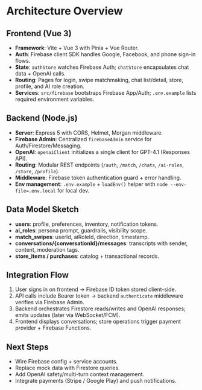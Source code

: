 ﻿# Architecture Overview

## Frontend (Vue 3)
- **Framework**: Vite + Vue 3 with Pinia + Vue Router.
- **Auth**: Firebase client SDK handles Google, Facebook, and phone sign-in flows.
- **State**: `authStore` watches Firebase Auth; `chatStore` encapsulates chat data + OpenAI calls.
- **Routing**: Pages for login, swipe matchmaking, chat list/detail, store, profile, and AI role creation.
- **Services**: `src/firebase` bootstraps Firebase App/Auth; `.env.example` lists required environment variables.

## Backend (Node.js)
- **Server**: Express 5 with CORS, Helmet, Morgan middleware.
- **Firebase Admin**: Centralized `firebaseAdmin` service for Auth/Firestore/Messaging.
- **OpenAI**: `openaiClient` initializes a single client for GPT-4.1 (Responses API).
- **Routing**: Modular REST endpoints (`/auth`, `/match`, `/chats`, `/ai-roles`, `/store`, `/profile`).
- **Middleware**: Firebase token authentication guard + error handling.
- **Env management**: `.env.example` + `loadEnv()` helper with `node --env-file=.env.local` for local dev.

## Data Model Sketch
- **users**: profile, preferences, inventory, notification tokens.
- **ai_roles**: persona prompt, guardrails, visibility scope.
- **match_swipes**: userId, aiRoleId, direction, timestamp.
- **conversations/{conversationId}/messages**: transcripts with sender, content, moderation tags.
- **store_items / purchases**: catalog + transactional records.

## Integration Flow
1. User signs in on frontend → Firebase ID token stored client-side.
2. API calls include Bearer token → backend `authenticate` middleware verifies via Firebase Admin.
3. Backend orchestrates Firestore reads/writes and OpenAI responses; emits updates (later via WebSocket/FCM).
4. Frontend displays conversations; store operations trigger payment provider + Firebase Functions.

## Next Steps
- Wire Firebase config + service accounts.
- Replace mock data with Firestore queries.
- Add OpenAI safety/multi-turn context management.
- Integrate payments (Stripe / Google Play) and push notifications.
